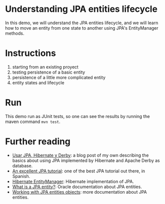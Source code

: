 # Understanding JPA entities lifecycle

In this demo, we will understand the JPA entities lifecycle, and we will
learn how to move an entity from one state to another using JPA's 
EntityManager methods.

# Instructions

1. starting from an existing proyect
2. testing persistence of a basic entity
3. persistence of a little more complicated entity
4. entity states and lifecycle

# Run

This demo run as JUnit tests, so one can see the results by running the maven
command `mvn test`. 

# Further reading

- [Usar JPA, Hibernate y Derby](http://rchavarria.github.io/blog/2011/05/19/uso-de-jpa-hibernate-y-derby/):
a blog post of my own describing the basics about using JPA implemented by Hibernate 
and Apache Derby as database.
- [An excellent JPA tutorial](http://www.davidmarco.es/blog/entrada.php?id=144): 
one of the best JPA tutorial out there, in Spanish.
- [Hibernate EntityManager](http://docs.jboss.org/hibernate/core/4.0/hem/en-US/html_single): 
Hibernate implementation of JPA. 
- [What is a JPA entity?](http://docs.oracle.com/cd/E16439_01/doc.1013/e13981/undejbs003.htm): 
Oracle documentation about JPA entities. 
- [Working with JPA entities objects](http://www.objectdb.com/java/jpa/persistence/managed): 
more documentation about JPA entities.
